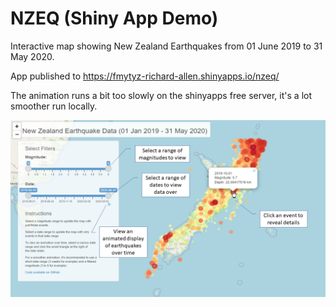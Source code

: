 # NZEQ (Shiny App Demo)

Interactive map showing New Zealand Earthquakes from 01 June 2019 to 31 May 2020.

App published to <https://fmytyz-richard-allen.shinyapps.io/nzeq/>

The animation runs a bit too slowly on the shinyapps free server, it's a lot smoother run locally.

![](nzeq-info.png)
